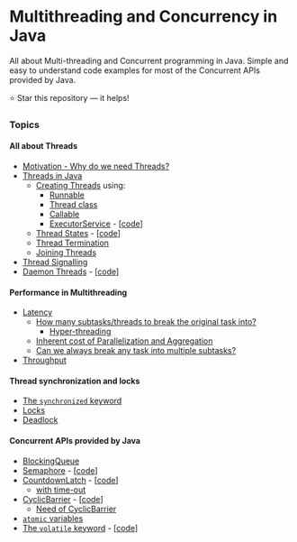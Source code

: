 # Multithreading and Concurrency in Java

All about Multi-threading and Concurrent programming in Java.
Simple and easy to understand code examples for most of the Concurrent APIs provided by Java.

⭐ Star this repository — it helps!

### Topics

#### All about Threads
- [Motivation - Why do we need Threads?](./notes/threads-motivation.md)
- [Threads in Java](./src/com/codecafe/concurrency/thread)
  - [Creating Threads](./notes/creating-threads.md) using:
    - [Runnable](./src/com/codecafe/concurrency/thread/basics/designathread/ThreadDemo.java)
    - [Thread class](./src/com/codecafe/concurrency/thread/basics/designathread/ThreadDemo.java)
    - [Callable](./src/com/codecafe/concurrency/thread/basics/designathread/CallableDemo.java)
    - [ExecutorService](notes/executorservice.md) - [[code](./src/com/codecafe/concurrency/executorservice/ExecutorServiceDemo.java)]
  - [Thread States](./notes/thread-states.md) - [[code](./src/com/codecafe/concurrency/thread/basics/designathread/ThreadStates.java)]
  - [Thread Termination](./src/com/codecafe/concurrency/thread/threadtermination/Main.java)
  - [Joining Threads](./src/com/codecafe/concurrency/thread/joiningthreads/Main.java)
- [Thread Signalling](./src/com/codecafe/concurrency/threadsignalling)
- [Daemon Threads](./notes/daemon-threads.md) - [[code](./src/com/codecafe/concurrency/thread/daemonthreads/Main.java)]

#### Performance in Multithreading
- [Latency](./notes/performance-in-multithreading.md#latency)
  - [How many subtasks/threads to break the original task into?](./notes/performance-in-multithreading.md#n--)
    - [Hyper-threading](./notes/performance-in-multithreading.md#hyper-threading)
  - [Inherent cost of Parallelization and Aggregation](./notes/performance-in-multithreading.md#inherent-cost-of-parallelization-and-aggregation)
  - [Can we always break any task into multiple subtasks?](./notes/performance-in-multithreading.md#can-we-always-break-any-task-into-multiple-subtasks)
- [Throughput](./notes/performance-in-multithreading.md#throughput)

#### Thread synchronization and locks
- [The `synchronized` keyword](./src/com/codecafe/concurrency/_synchronized)
- [Locks](./src/com/codecafe/concurrency/locks)
- [Deadlock](./src/com/codecafe/concurrency/deadlock)

#### Concurrent APIs provided by Java
- [BlockingQueue](./src/com/codecafe/concurrency/blockingqueue)
- [Semaphore](./notes/semaphore.md) - [[code](./src/com/codecafe/concurrency/semaphore)]
- [CountdownLatch](./notes/countdownlatch.md) - [[code](./src/com/codecafe/concurrency/countdownlatch/CountDownLatchDemo.java)]
  - [with time-out](./src/com/codecafe/concurrency/countdownlatch/timeout/TerminatingCountDownLatch.java)
- [CyclicBarrier](./notes/cyclicbarrier.md) - [[code](./src/com/codecafe/concurrency/cyclicbarrier/CyclicBarrierDemo.java)]
  - [Need of CyclicBarrier](./src/com/codecafe/concurrency/cyclicbarrier/NeedOfCyclicBarrier.java)
- [`atomic` variables](./src/com/codecafe/concurrency/_atomic)
- [The `volatile` keyword](./src/com/codecafe/concurrency/_volatile/volatile-keyword.md) - [[code](./src/com/codecafe/concurrency/_volatile/VolatileDemo.java)]
